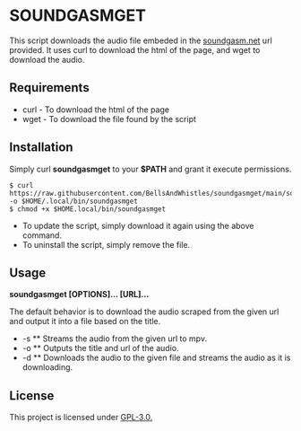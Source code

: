 # SOUNDGASMGET
This script downloads the audio file embeded in the [soundgasm.net](https://soundgasm.net/) url provided. It uses curl to download the html of the page, and wget to download the audio.

## Requirements
* curl - To download the html of the page
* wget - To download the file found by the script
## Installation
Simply curl **soundgasmget** to your **$PATH** and grant it execute permissions.
```{sh}
$ curl https://raw.githubusercontent.com/BellsAndWhistles/soundgasmget/main/soundgasmget -o $HOME/.local/bin/soundgasmget
$ chmod +x $HOME.local/bin/soundgasmget
```
* To update the script, simply download it again using the above command.
* To uninstall the script, simply remove the file.
## Usage

**soundgasmget [OPTIONS]... [URL]...**

The default behavior is to download the audio scraped from the given url and output it into a file based on the title.

* -s
**    Streams the audio from the given url to mpv.
* -o
** Outputs the title and url of the audio.
* -d
** Downloads the audio to the given file and streams the audio as it is downloading.
## License
This project is licensed under [GPL-3.0.](https://raw.githubusercontent.com/Illumina/licenses/master/gpl-3.0.txt)
